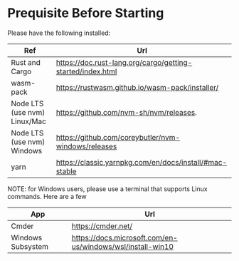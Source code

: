 # Prequisite Before Starting

Please have the following installed:

|Ref|Url|
|---|---|
|Rust and Cargo|https://doc.rust-lang.org/cargo/getting-started/index.html|
|wasm-pack|https://rustwasm.github.io/wasm-pack/installer/|
|Node LTS (use nvm) Linux/Mac |	https://github.com/nvm-sh/nvm/releases.|
|Node LTS (use nvm) Windows |	https://github.com/coreybutler/nvm-windows/releases|
|yarn| 	https://classic.yarnpkg.com/en/docs/install/#mac-stable|


NOTE: for Windows users, please use a terminal that supports Linux commands. Here are a few

|App| 	Url|
|---|---|
|Cmder| 	https://cmder.net/|
|Windows Subsystem |	https://docs.microsoft.com/en-us/windows/wsl/install-win10|